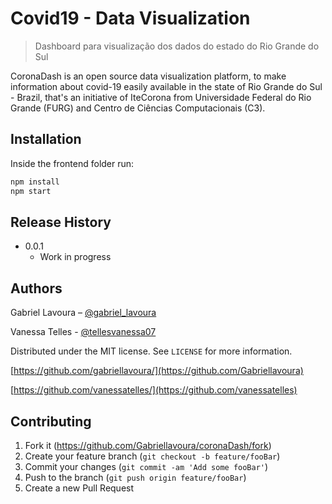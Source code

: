 # Covid19 - Data Visualization

> Dashboard para visualização dos dados do estado do Rio Grande do Sul

CoronaDash is an open source data visualization platform, to make information about covid-19 easily available in the state of Rio Grande do Sul - Brazil, that's an initiative of IteCorona from Universidade Federal do Rio Grande (FURG) and Centro de Ciências Computacionais (C3).

## Installation
Inside the frontend folder run:
```sh
npm install 
npm start
```

## Release History

* 0.0.1
    * Work in progress

## Authors

Gabriel Lavoura – [@gabriel_lavoura](https://twitter.com/gabriel_lavoura)

Vanessa Telles - [@tellesvanessa07](https://twitter.com/tellesvanessa07)

Distributed under the MIT license. See ``LICENSE`` for more information.

[https://github.com/gabriellavoura/](https://github.com/Gabriellavoura)

[https://github.com/vanessatelles/](https://github.com/vanessatelles)

## Contributing

1. Fork it (<https://github.com/Gabriellavoura/coronaDash/fork>)
2. Create your feature branch (`git checkout -b feature/fooBar`)
3. Commit your changes (`git commit -am 'Add some fooBar'`)
4. Push to the branch (`git push origin feature/fooBar`)
5. Create a new Pull Request
